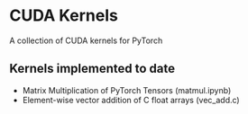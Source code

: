 # CUDA Kernels
A collection of CUDA kernels for PyTorch

## Kernels implemented to date
- Matrix Multiplication of PyTorch Tensors (matmul.ipynb)
- Element-wise vector addition of C float arrays (vec_add.c)

